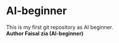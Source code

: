 # AI-beginner
This is my first git repository as AI beginner.
<br/>
<b/>
Author Faisal zia (AI-beginner)
